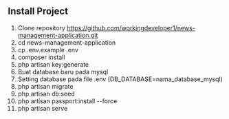## Install Project
1. Clone repository https://github.com/workingdeveloper1/news-management-application.git
2. cd news-management-application
3. cp .env.example .env
4. composer install
5. php artisan key:generate
6. Buat database baru pada mysql
7. Setting database pada file .env (DB_DATABASE=nama_database_mysql)
8. php artisan migrate
10. php artisan db:seed
11. php artisan passport:install --force
12. php artisan serve
